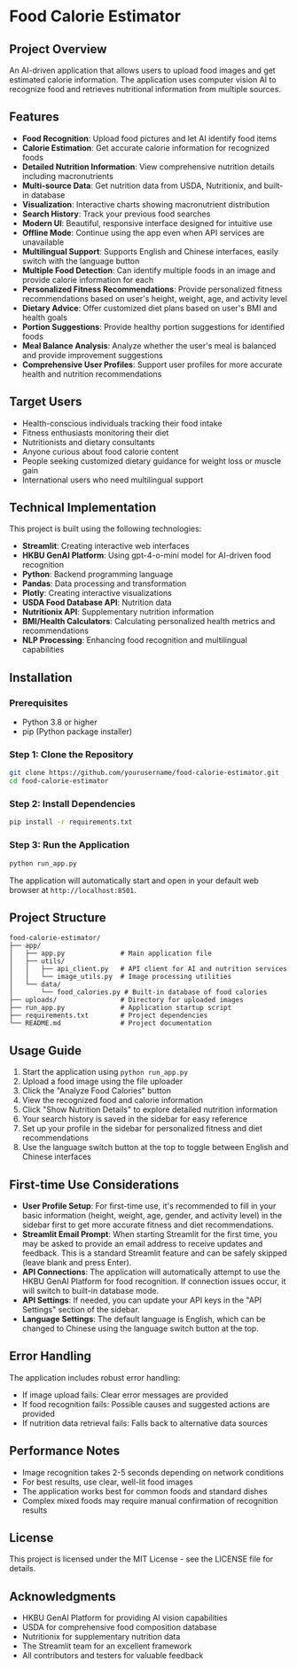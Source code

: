 # Food Calorie Estimator

## Project Overview
An AI-driven application that allows users to upload food images and get estimated calorie information. The application uses computer vision AI to recognize food and retrieves nutritional information from multiple sources.

## Features
- **Food Recognition**: Upload food pictures and let AI identify food items
- **Calorie Estimation**: Get accurate calorie information for recognized foods
- **Detailed Nutrition Information**: View comprehensive nutrition details including macronutrients
- **Multi-source Data**: Get nutrition data from USDA, Nutritionix, and built-in database
- **Visualization**: Interactive charts showing macronutrient distribution
- **Search History**: Track your previous food searches
- **Modern UI**: Beautiful, responsive interface designed for intuitive use
- **Offline Mode**: Continue using the app even when API services are unavailable
- **Multilingual Support**: Supports English and Chinese interfaces, easily switch with the language button
- **Multiple Food Detection**: Can identify multiple foods in an image and provide calorie information for each
- **Personalized Fitness Recommendations**: Provide personalized fitness recommendations based on user's height, weight, age, and activity level
- **Dietary Advice**: Offer customized diet plans based on user's BMI and health goals
- **Portion Suggestions**: Provide healthy portion suggestions for identified foods
- **Meal Balance Analysis**: Analyze whether the user's meal is balanced and provide improvement suggestions
- **Comprehensive User Profiles**: Support user profiles for more accurate health and nutrition recommendations

## Target Users
- Health-conscious individuals tracking their food intake
- Fitness enthusiasts monitoring their diet
- Nutritionists and dietary consultants
- Anyone curious about food calorie content
- People seeking customized dietary guidance for weight loss or muscle gain
- International users who need multilingual support

## Technical Implementation
This project is built using the following technologies:
- **Streamlit**: Creating interactive web interfaces
- **HKBU GenAI Platform**: Using gpt-4-o-mini model for AI-driven food recognition
- **Python**: Backend programming language
- **Pandas**: Data processing and transformation
- **Plotly**: Creating interactive visualizations
- **USDA Food Database API**: Nutrition data
- **Nutritionix API**: Supplementary nutrition information
- **BMI/Health Calculators**: Calculating personalized health metrics and recommendations
- **NLP Processing**: Enhancing food recognition and multilingual capabilities

## Installation

### Prerequisites
- Python 3.8 or higher
- pip (Python package installer)

### Step 1: Clone the Repository
```bash
git clone https://github.com/yourusername/food-calorie-estimator.git
cd food-calorie-estimator
```

### Step 2: Install Dependencies
```bash
pip install -r requirements.txt
```

### Step 3: Run the Application
```bash
python run_app.py
```
The application will automatically start and open in your default web browser at `http://localhost:8501`.

## Project Structure
```
food-calorie-estimator/
├── app/
│   ├── app.py              # Main application file
│   ├── utils/
│   │   ├── api_client.py   # API client for AI and nutrition services
│   │   └── image_utils.py  # Image processing utilities
│   └── data/
│       └── food_calories.py # Built-in database of food calories
├── uploads/                # Directory for uploaded images
├── run_app.py              # Application startup script
├── requirements.txt        # Project dependencies
└── README.md               # Project documentation
```

## Usage Guide
1. Start the application using `python run_app.py`
2. Upload a food image using the file uploader
3. Click the "Analyze Food Calories" button
4. View the recognized food and calorie information
5. Click "Show Nutrition Details" to explore detailed nutrition information
6. Your search history is saved in the sidebar for easy reference
7. Set up your profile in the sidebar for personalized fitness and diet recommendations
8. Use the language switch button at the top to toggle between English and Chinese interfaces

## First-time Use Considerations
- **User Profile Setup**: For first-time use, it's recommended to fill in your basic information (height, weight, age, gender, and activity level) in the sidebar first to get more accurate fitness and diet recommendations.
- **Streamlit Email Prompt**: When starting Streamlit for the first time, you may be asked to provide an email address to receive updates and feedback. This is a standard Streamlit feature and can be safely skipped (leave blank and press Enter).
- **API Connections**: The application will automatically attempt to use the HKBU GenAI Platform for food recognition. If connection issues occur, it will switch to built-in database mode.
- **API Settings**: If needed, you can update your API keys in the "API Settings" section of the sidebar.
- **Language Settings**: The default language is English, which can be changed to Chinese using the language switch button at the top.

## Error Handling
The application includes robust error handling:
- If image upload fails: Clear error messages are provided
- If food recognition fails: Possible causes and suggested actions are provided
- If nutrition data retrieval fails: Falls back to alternative data sources

## Performance Notes
- Image recognition takes 2-5 seconds depending on network conditions
- For best results, use clear, well-lit food images
- The application works best for common foods and standard dishes
- Complex mixed foods may require manual confirmation of recognition results

## License
This project is licensed under the MIT License - see the LICENSE file for details.

## Acknowledgments
- HKBU GenAI Platform for providing AI vision capabilities
- USDA for comprehensive food composition database
- Nutritionix for supplementary nutrition data
- The Streamlit team for an excellent framework
- All contributors and testers for valuable feedback 